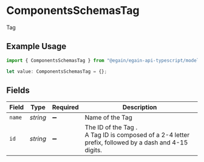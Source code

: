 # ComponentsSchemasTag

Tag

## Example Usage

```typescript
import { ComponentsSchemasTag } from "@egain/egain-api-typescript/models";

let value: ComponentsSchemasTag = {};
```

## Fields

| Field                                                                                                   | Type                                                                                                    | Required                                                                                                | Description                                                                                             |
| ------------------------------------------------------------------------------------------------------- | ------------------------------------------------------------------------------------------------------- | ------------------------------------------------------------------------------------------------------- | ------------------------------------------------------------------------------------------------------- |
| `name`                                                                                                  | *string*                                                                                                | :heavy_minus_sign:                                                                                      | Name of the Tag                                                                                         |
| `id`                                                                                                    | *string*                                                                                                | :heavy_minus_sign:                                                                                      | The ID of the Tag .<br>A Tag ID is composed of a 2-4 letter prefix, followed by a dash and 4-15 digits. |